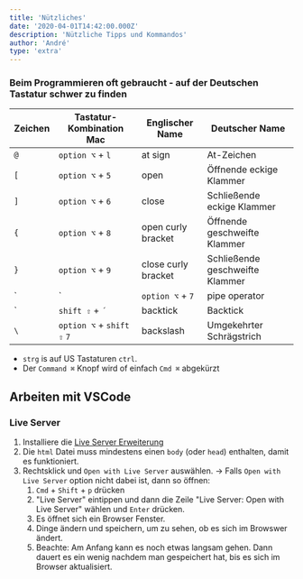 ```yaml
---
title: 'Nützliches'
date: '2020-04-01T14:42:00.000Z'
description: 'Nützliche Tipps und Kommandos'
author: 'André'
type: 'extra'
---
```


### Beim Programmieren oft gebraucht - auf der Deutschen Tastatur schwer zu finden

| Zeichen                                                            | Tastatur-Kombination **Mac** | Englischer Name     | Deutscher Name                  |
| ------------------------------------------------------------------ | ---------------------------- | ------------------- | ------------------------------- |
| `@`                                                                | `option ⌥` + `l`             | at sign             | At-Zeichen                      |
| `[`                                                                | `option ⌥` + `5`             | open                | Öffnende eckige Klammer         |
| `]`                                                                | `option ⌥` + `6`             | close               | Schließende eckige Klammer      |
| `{`                                                                | `option ⌥` + `8`             | open curly bracket  | Öffnende geschweifte Klammer    |
| `}`                                                                | `option ⌥` + `9`             | close curly bracket | Schließende geschweifte Klammer |
| `|`                                                                | `option ⌥` + `7`             | pipe operator       | Vertikale Leiste                |
| \`                                                                 | `shift ⇧` + `´`              | backtick            | Backtick                        |
| `\`|`option ⌥` + `shift ⇧` `7`|backslash| Umgekehrter Schrägstrich |

- `strg` is auf US Tastaturen `ctrl`.
- Der `Command ⌘` Knopf wird of einfach `Cmd ⌘` abgekürzt

## Arbeiten mit VSCode

### Live Server

1. Installiere die [Live Server Erweiterung](https://marketplace.visualstudio.com/items?itemName=ritwickdey.LiveServer)
2. Die `html` Datei muss mindestens einen `body` (oder `head`) enthalten, damit es funktioniert.
3. Rechtsklick und `Open with Live Server` auswählen. -> Falls `Open with Live Server` option nicht dabei ist, dann so öffnen:
   1. `Cmd` + `Shift` + `p` drücken
   2. "Live Server" eintippen und dann die Zeile "Live Server: Open with Live Server" wählen und `Enter` drücken.
   3. Es öffnet sich ein Browser Fenster.
   4. Dinge ändern und speichern, um zu sehen, ob es sich im Browswer ändert.
   5. Beachte: Am Anfang kann es noch etwas langsam gehen. Dann dauert es ein wenig nachdem man gespeichert hat, bis es sich im Browser aktualisiert.
